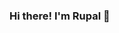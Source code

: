 ### Hi there! I'm Rupal 👋

<!--
**rupalkachhwaha/rupalkachhwaha** is a ✨ _special_ ✨ repository because its `README.md` (this file) appears on your GitHub profile.

Here are some ideas to get you started:

- 🔭 I’m currently working on becoming Front-End developer
- 🌱 I’m currently learning Javascript
- 👯 I’m looking to collaborate on Front-End development project
- 🤔 I’m looking for help with Front-End development
- 💬 Ask me about 
- 📫 How to reach me: ...
- 😄 Pronouns: she/her
- ⚡ Fun fact: I like to read, travel and meditate and bake!
-->
